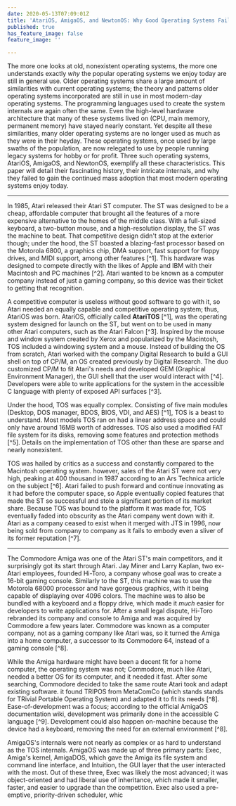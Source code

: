 ```yaml
---
date: 2020-05-13T07:09:01Z
title: 'AtariOS, AmigaOS, and NewtonOS: Why Good Operating Systems Fail'
published: true
has_feature_image: false
feature_image: ''

---
```

The more one looks at old, nonexistent operating systems, the more one understands exactly _why_ the popular operating systems we enjoy today are still in general use. Older operating systems share a large amount of similarities with current operating systems; the theory and patterns older operating systems incorporated are still in use in most modern-day operating systems. The programming languages used to create the system internals are again often the same. Even the high-level hardware architecture that many of these systems lived on (CPU, main memory, permanent memory) have stayed nearly constant. Yet despite all these similarities, many older operating systems are no longer used as much as they were in their heyday. These operating systems, once used by large swaths of the population, are now relegated to use by people running legacy systems for hobby or for profit. Three such operating systems, AtariOS, AmigaOS, and NewtonOS, exemplify all these characteristics. This paper will detail their fascinating history, their intricate internals, and why they failed to gain the continued mass adoption that most modern operating systems enjoy today.

***

In 1985, Atari released their Atari ST computer. The ST was designed to be a cheap, affordable computer that brought all the features of a more expensive alternative to the homes of the middle class. With a full-sized keyboard, a two-button mouse, and a high-resolution display, the ST was the machine to beat. That competitive design didn't stop at the exterior though; under the hood, the ST boasted a blazing-fast processor based on the Motorola 6800, a graphics chip, DMA support, fast support for floppy drives, and MIDI support, among other features \[^1\]. This hardware was designed to compete directly with the likes of Apple and IBM with their Macintosh and PC machines \[^2\]. Atari wanted to be known as a computer company instead of just a gaming company, so this device was their ticket to getting that recognition.

A competitive computer is useless without good software to go with it, so Atari needed an equally capable and competitive operating system; thus, AtariOS was born. AtariOS, officially called **AtariTOS** \[^1\], was the operating system designed for launch on the ST, but went on to be used in many other Atari computers, such as the Atari Falcon \[^3\]. Inspired by the mouse and window system created by Xerox and popularized by the Macintosh, TOS included a windowing system and a mouse. Instead of building the OS from scratch, Atari worked with the company Digital Research to build a GUI shell on top of CP/M, an OS created previously by Digital Research. The duo customized CP/M to fit Atari's needs and developed GEM (Graphical Environment Manager), the GUI shell that the user would interact with \[^4\]. Developers were able to write applications for the system in the accessible C language with plenty of exposed API surfaces \[^3\].

Under the hood, TOS was equally complex. Consisting of five main modules (Desktop, DOS manager, BDOS, BIOS, VDI, and AES) \[^1\], TOS is a beast to understand. Most models TOS ran on had a linear address space and could only have around 16MB worth of addresses. TOS also used a modified FAT file system for its disks, removing some features and protection methods \[^5\]. Details on the implementation of TOS other than these are sparse and nearly nonexistent.

TOS was hailed by critics as a success and constantly compared to the Macintosh operating system. however, sales of the Atari ST were not very high, peaking at 400 thousand in 1987 according to an Ars Technica article on the subject \[^6\]. Atari failed to push forward and continue innovating as it had before the computer space, so Apple eventually copied features that made the ST so successful and stole a significant portion of its market share. Because TOS was bound to the platform it was made for, TOS eventually faded into obscurity as the Atari company went down with it. Atari as a company ceased to exist when it merged with JTS in 1996, now being sold from company to company as it fails to embody even a sliver of its former reputation \[^7\].

***

The Commodore Amiga was one of the Atari ST's main competitors, and it surprisingly got its start through Atari. Jay Miner and Larry Kaplan, two ex-Atari employees, founded Hi-Toro, a company whose goal was to create a 16-bit gaming console. Similarly to the ST, this machine was to use the Motorola 68000 processor and have gorgeous graphics, with it being capable of displaying over 4096 colors. The machine was to also be bundled with a keyboard and a floppy drive, which made it _much_ easier for developers to write applications for. After a small legal dispute, Hi-Toro rebranded its company and console to Amiga and was acquired by Commodore a few years later. Commodore was known as a computer company, not as a gaming company like Atari was, so it turned the Amiga into a home computer, a successor to its Commodore 64, instead of a gaming console \[^8\].

While the Amiga hardware might have been a decent fit for a home computer, the operating system was not; Commodore, much like Atari, needed a better OS for its computer, and it needed it fast. After some searching, Commodore decided to take the same route Atari took and adapt existing software. it found TRIPOS from MetaComCo (which stands stands for TRivial Portable Operating System) and adapted it to fit its needs \[^8\]. Ease-of-development was a focus; according to the official AmigaOS documentation wiki, development was primarily done in the accessible C language \[^9\]. Development could also happen on-machine because the device had a keyboard, removing the need for an external environment \[^8\].

AmigaOS's internals were not nearly as complex or as hard to understand as the TOS internals. AmigaOS was made up of three primary parts: Exec, Amiga's kernel, AmigaDOS, which gave the Amiga its file system and command line interface, and Intuition, the GUI layer that the user interacted with the most. Out of these three, Exec was likely the most advanced; it was object-oriented and had liberal use of inheritance, which made it smaller, faster, and easier to upgrade than the competition. Exec also used a pre-emptive, priority-driven scheduler, whic